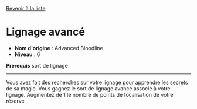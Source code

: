 [Revenir à la liste](list.md)

# Lignage avancé

 * **Nom d'origine** : Advanced Bloodline
 * **Niveau** : 6


<p><strong>Prérequis</strong> sort de lignage</p>
<hr>
<p>Vous avez fait des recherches sur votre lignage pour apprendre les secrets de sa magie. Vous gagnez le sort de lignage avancé associé à votre lignage. Augmentez de 1 le nombre de points de focalisation de votre réserve</p>